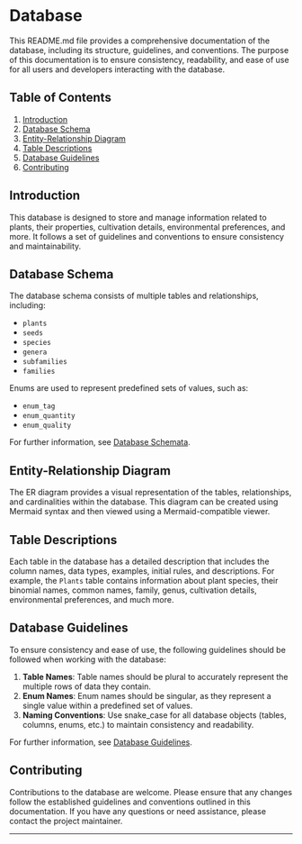 # Database

This README.md file provides a comprehensive documentation of the database, including its structure, guidelines, and
conventions.
The purpose of this documentation is to ensure consistency, readability, and ease of use for all users and developers
interacting with the database.

## Table of Contents

1. [Introduction](#introduction)
2. [Database Schema](#database-schema)
3. [Entity-Relationship Diagram](#entity-relationship-diagram)
4. [Table Descriptions](#table-descriptions)
5. [Database Guidelines](#database-guidelines)
6. [Contributing](#contributing)

## Introduction

This database is designed to store and manage information related to plants, their properties, cultivation details,
environmental preferences, and more.
It follows a set of guidelines and conventions to ensure consistency and maintainability.

## Database Schema

The database schema consists of multiple tables and relationships, including:

- `plants`
- `seeds`
- `species`
- `genera`
- `subfamilies`
- `families`

Enums are used to represent predefined sets of values, such as:

- `enum_tag`
- `enum_quantity`
- `enum_quality`

For further information, see [Database Schemata](./database_schemata.md).

## Entity-Relationship Diagram

The ER diagram provides a visual representation of the tables, relationships, and cardinalities within the database.
This diagram can be created using Mermaid syntax and then viewed using a Mermaid-compatible viewer.

## Table Descriptions

Each table in the database has a detailed description that includes the column names, data types, examples,
initial rules, and descriptions.
For example, the `Plants` table contains information about plant species, their binomial names, common names, family,
genus, cultivation details, environmental preferences, and much more.

## Database Guidelines

To ensure consistency and ease of use, the following guidelines should be followed when working with the database:

1. **Table Names**: Table names should be plural to accurately represent the multiple rows of data they contain.
2. **Enum Names**: Enum names should be singular, as they represent a single value within a predefined set of values.
3. **Naming Conventions**: Use snake_case for all database objects (tables, columns, enums, etc.) to maintain
consistency and readability.

For further information, see [Database Guidelines](./database_guidelines.md).

## Contributing

Contributions to the database are welcome.
Please ensure that any changes follow the established guidelines and conventions outlined in this documentation.
If you have any questions or need assistance, please contact the project maintainer.

---
